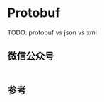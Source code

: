 # Protobuf

TODO: protobuf vs json vs xml

## 微信公众号

<img :src="$withBase('/image/qrcode_xiaperio_430.jpg')" style="width:250px;"/>

## 参考
